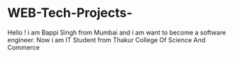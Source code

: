 # WEB-Tech-Projects-
Hello ! i am Bappi Singh from Mumbai and i am want to become a software engineer. Now i am IT Student from Thakur College Of Science And Commerce
